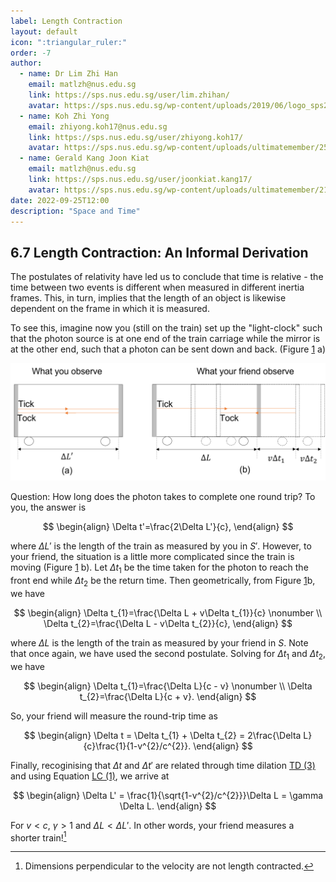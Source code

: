 ```yaml
---
label: Length Contraction
layout: default
icon: ":triangular_ruler:"
order: -7
author:
  - name: Dr Lim Zhi Han
    email: matlzh@nus.edu.sg
    link: https://sps.nus.edu.sg/user/lim.zhihan/
    avatar: https://sps.nus.edu.sg/wp-content/uploads/2019/06/logo_sps20.png
  - name: Koh Zhi Yong
    email: zhiyong.koh17@nus.edu.sg
    link: https://sps.nus.edu.sg/user/zhiyong.koh17/
    avatar: https://sps.nus.edu.sg/wp-content/uploads/ultimatemember/25/profile_photo-190x190.jpg?1662811284
  - name: Gerald Kang Joon Kiat
    email: matlzh@nus.edu.sg
    link: https://sps.nus.edu.sg/user/joonkiat.kang17/
    avatar: https://sps.nus.edu.sg/wp-content/uploads/ultimatemember/21/profile_photo-190x190.jpg?1662826964
date: 2022-09-25T12:00
description: "Space and Time"
---
```


## 6.7 Length Contraction: An Informal Derivation

The postulates of relativity have led us to conclude that time is relative - the time between two events is different when measured in different inertia frames. This, in turn, implies that the length of an object is likewise dependent on the frame in which it is measured.

To see this, imagine now you (still on the train) set up the "light-clock" such that the photon source is at one end of the train carriage while the mirror is at the other end, such that a photon can be sent down and back. (Figure [1](#LengthContraction) a)  

<span id="LengthContraction"></span>
![Figure 1. (a): The experiment as seen in $S'$ (by you). The photon travels the length of the train, and the "tick" and "tock" occur at the same place. (b): The photon as seen in $S$ (by your friend). The "tick" and "tock" occur at different locations. $\Delta t_{1}$ is the time taken for the photon to reach the front end while $\Delta t_{2}$ is the return time.](</Resources/Chapter 6/LengthContraction.png>)


Question: How long does the photon takes to complete one round trip? To you, the answer is 

<span id="sixpointnine"></span>
$$
\begin{align}
\Delta t'=\frac{2\Delta L'}{c},
\end{align}
$$

where $\Delta L'$ is the length of the train as measured by you in $S'$. However, to your friend, the situation is a little more complicated since the train is moving (Figure [1](#LengthContraction) b). Let $\Delta t_{1}$ be the time taken for the photon to reach the front end while $\Delta t_{2}$ be the return time. Then geometrically, from Figure [1](#LengthContraction)b, we have

<span id="sixpointten"></span>
$$
\begin{align}
\Delta t_{1}=\frac{\Delta L + v\Delta t_{1}}{c} \nonumber \\
\Delta t_{2}=\frac{\Delta L - v\Delta t_{2}}{c},
\end{align}
$$

where $\Delta L$ is the length of the train as measured by your friend in $S$. Note that once again, we have used the second postulate. Solving for $\Delta t_{1}$ and $\Delta t_{2}$, we have

<span id="sixpointeleven"></span>
$$
\begin{align}
\Delta t_{1}=\frac{\Delta L}{c - v} \nonumber \\
\Delta t_{2}=\frac{\Delta L}{c + v}.
\end{align}
$$

So, your friend will measure the round-trip time as

<span id="sixpointtwelve"></span>
$$
\begin{align}
\Delta t = \Delta t_{1} + \Delta t_{2} = 2\frac{\Delta L}{c}\frac{1}{1-v^{2}/c^{2}}.
\end{align}
$$

Finally, recoginising that $\Delta t$ and $\Delta t'$ are related through time dilation [TD (3)](<Time Dilation#sixpointeight>) and using Equation [LC (1)](<Time Dilation#sixpointnine>), we arrive at

<span id="sixpointthirteen"></span>
$$
\begin{align}
\Delta L' = \frac{1}{\sqrt{1-v^{2}/c^{2}}}\Delta L = \gamma \Delta L. 
\end{align}
$$

For $v<c$, $\gamma>1$ and $\Delta L < \Delta L'$. In other words, your friend measures a shorter train![^1]

[^1]: Dimensions perpendicular to the velocity are not length contracted.